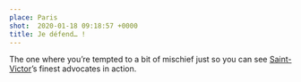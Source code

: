 ```yaml
---
place: Paris
shot:  2020-01-18 09:18:57 +0000
title: Je défend… !
---
```


The one where you’re tempted to a bit of mischief just so you can see [Saint-Victor](https://fr.wikipedia.org/wiki/Quartier_Saint-Victor)’s finest advocates in action.

